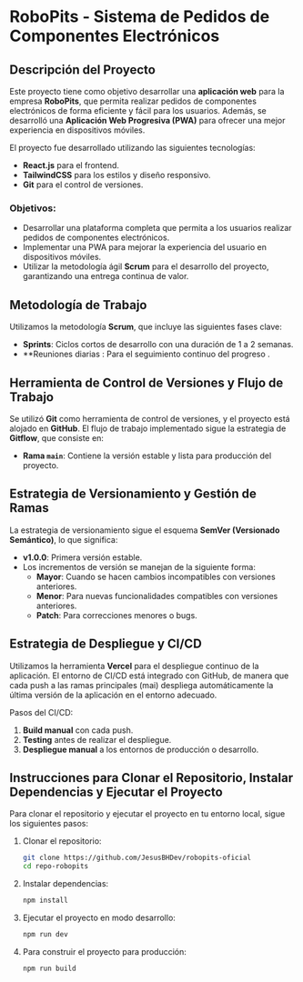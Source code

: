 # RoboPits - Sistema de Pedidos de Componentes Electrónicos

## Descripción del Proyecto
Este proyecto tiene como objetivo desarrollar una **aplicación web** para la empresa **RoboPits**, que permita realizar pedidos de componentes electrónicos de forma eficiente y fácil para los usuarios. Además, se desarrolló una **Aplicación Web Progresiva (PWA)** para ofrecer una mejor experiencia en dispositivos móviles.

El proyecto fue desarrollado utilizando las siguientes tecnologías:
- **React.js** para el frontend.
- **TailwindCSS** para los estilos y diseño responsivo.
- **Git** para el control de versiones.

### Objetivos:
- Desarrollar una plataforma completa que permita a los usuarios realizar pedidos de componentes electrónicos.
- Implementar una PWA para mejorar la experiencia del usuario en dispositivos móviles.
- Utilizar la metodología ágil **Scrum** para el desarrollo del proyecto, garantizando una entrega continua de valor.

## Metodología de Trabajo

Utilizamos la metodología **Scrum**, que incluye las siguientes fases clave:
- **Sprints**: Ciclos cortos de desarrollo con una duración de 1 a 2 semanas.
- **Reuniones diarias : Para el seguimiento continuo del progreso .

## Herramienta de Control de Versiones y Flujo de Trabajo

Se utilizó **Git** como herramienta de control de versiones, y el proyecto está alojado en **GitHub**. El flujo de trabajo implementado sigue la estrategia de **Gitflow**, que consiste en:
- **Rama `main`**: Contiene la versión estable y lista para producción del proyecto.

## Estrategia de Versionamiento y Gestión de Ramas

La estrategia de versionamiento sigue el esquema **SemVer (Versionado Semántico)**, lo que significa:
- **v1.0.0**: Primera versión estable.
- Los incrementos de versión se manejan de la siguiente forma:
  - **Mayor**: Cuando se hacen cambios incompatibles con versiones anteriores.
  - **Menor**: Para nuevas funcionalidades compatibles con versiones anteriores.
  - **Patch**: Para correcciones menores o bugs.

## Estrategia de Despliegue y CI/CD

Utilizamos la herramienta **Vercel** para el despliegue continuo de la aplicación. El entorno de CI/CD está integrado con GitHub, de manera que cada push a las ramas principales (mai) despliega automáticamente la última versión de la aplicación en el entorno adecuado.

Pasos del CI/CD:
1. **Build manual** con cada push.
2. **Testing** antes de realizar el despliegue.
3. **Despliegue manual** a los entornos de producción o desarrollo.

## Instrucciones para Clonar el Repositorio, Instalar Dependencias y Ejecutar el Proyecto

Para clonar el repositorio y ejecutar el proyecto en tu entorno local, sigue los siguientes pasos:

1. Clonar el repositorio:
   ```bash
   git clone https://github.com/JesusBHDev/robopits-oficial
   cd repo-robopits
   ```

2. Instalar dependencias:
   ```bash
   npm install
   ```

3. Ejecutar el proyecto en modo desarrollo:
   ```bash
   npm run dev
   ```

4. Para construir el proyecto para producción:
   ```bash
   npm run build
   ```
